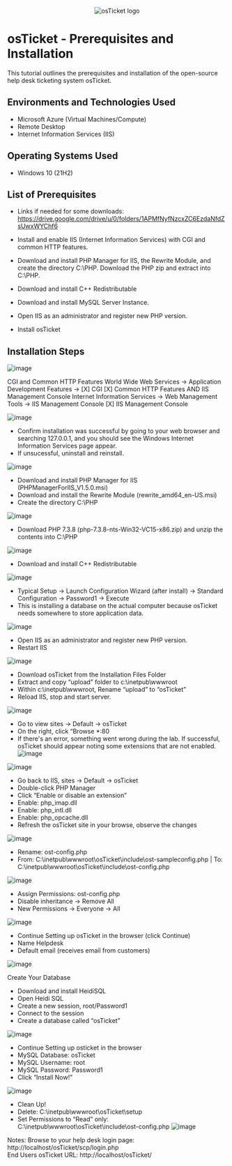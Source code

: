 <p align="center">
<img src="https://i.imgur.com/Clzj7Xs.png" alt="osTicket logo"/>
</p>

<h1>osTicket - Prerequisites and Installation</h1>
This tutorial outlines the prerequisites and installation of the open-source help desk ticketing system osTicket.<br />


<h2>Environments and Technologies Used</h2>

- Microsoft Azure (Virtual Machines/Compute)
- Remote Desktop
- Internet Information Services (IIS)

<h2>Operating Systems Used </h2>

- Windows 10</b> (21H2)

<h2>List of Prerequisites</h2>

- Links if needed for some downloads: https://drive.google.com/drive/u/0/folders/1APMfNyfNzcxZC6EzdaNfdZsUwxWYChf6


- Install and enable IIS (Internet Information Services) with CGI and common HTTP features.
- Download and install PHP Manager for IIS, the Rewrite Module, and create the directory C:\PHP. Download the PHP zip and extract into C:\PHP.
- Download and install C++ Redistributable
- Download and install MySQL Server Instance.
- Open IIS as an administrator and register new PHP version.
- Install osTicket

<h2>Installation Steps</h2>


![image](https://github.com/michaelpeters2/osticket-prereqs/assets/141062110/3e49c548-29a0-434b-805e-6a7446cd8a1a)



CGI and Common HTTP Features
World Wide Web Services -> Application Development Features ->
[X] CGI
[X] Common HTTP Features
AND IIS Management Console
Internet Information Services -> Web Management Tools -> IIS Management Console
	[X] IIS Management Console

![image](https://github.com/michaelpeters2/osticket-prereqs/assets/141062110/54a4f406-c1cc-4d4f-8ec4-1315608abd61)

- Confirm installation was successful by going to your web browser and searching 127.0.0.1, and you should see the Windows Internet Information Services page appear.
- If unsucessful, uninstall and reinstall.


![image](https://github.com/michaelpeters2/osticket-prereqs/assets/141062110/1396e03b-ab00-4018-bd68-7d9ab396df76)
- Download and install PHP Manager for IIS (PHPManagerForIIS_V1.5.0.msi)
- Download and install the Rewrite Module (rewrite_amd64_en-US.msi)
- Create the directory C:\PHP

![image](https://github.com/michaelpeters2/osticket-prereqs/assets/141062110/37ca2f0b-a521-43c5-8faf-cbd1a591b959)
- Download PHP 7.3.8 (php-7.3.8-nts-Win32-VC15-x86.zip) and unzip the contents into C:\PHP

![image](https://github.com/michaelpeters2/osticket-prereqs/assets/141062110/4c3f973c-8d75-4133-ac73-0ea50bcba028)
- Download and install C++ Redistributable

![image](https://github.com/michaelpeters2/osticket-prereqs/assets/141062110/e3b06aff-1b8c-4583-9109-b495f6d7f70f)
- Typical Setup -> Launch Configuration Wizard (after install) -> Standard Configuration -> Password1 -> Execute
- This is installing a database on the actual computer because osTicket needs somewhere to store application data.

![image](https://github.com/michaelpeters2/osticket-prereqs/assets/141062110/1ddd91a3-4fe4-4415-a828-f20758e59371)
- Open IIS as an administrator and register new PHP version.
- Restart IIS

![image](https://github.com/michaelpeters2/osticket-prereqs/assets/141062110/b040ade3-47a4-42c2-bd52-4ef389883c05)
- Download osTicket from the Installation Files Folder
- Extract and copy “upload” folder to c:\inetpub\wwwroot
- Within c:\inetpub\wwwroot, Rename “upload” to “osTicket”
- Reload IIS, stop and start server.

![image](https://github.com/michaelpeters2/osticket-prereqs/assets/141062110/3d4a6184-071f-4137-be17-f1b39534f4e7)
- Go to view sites -> Default -> osTicket
- On the right, click “Browse *:80
- If there's an error, something went wrong during the lab. If successful, osTicket should appear noting some extensions that are not enabled.
![image](https://github.com/michaelpeters2/osticket-prereqs/assets/141062110/10e92783-7412-4bd6-82a8-d3301f8025ed)

![image](https://github.com/michaelpeters2/osticket-prereqs/assets/141062110/a2e7a245-5cf6-4bec-b534-82a6abfafc89)
- Go back to IIS, sites -> Default -> osTicket
- Double-click PHP Manager
- Click “Enable or disable an extension”
- Enable: php_imap.dll
- Enable: php_intl.dll
- Enable: php_opcache.dll
- Refresh the osTicket site in your browse, observe the changes

![image](https://github.com/michaelpeters2/osticket-prereqs/assets/141062110/e2ae0cac-4902-4247-a135-dfa55ebe3974)
- Rename: ost-config.php
- From: C:\inetpub\wwwroot\osTicket\include\ost-sampleconfig.php | To: C:\inetpub\wwwroot\osTicket\include\ost-config.php

![image](https://github.com/michaelpeters2/osticket-prereqs/assets/141062110/aaa18d6f-390f-4d89-afd7-54828746dd17)
- Assign Permissions: ost-config.php
- Disable inheritance -> Remove All
- New Permissions -> Everyone -> All

![image](https://github.com/michaelpeters2/osticket-prereqs/assets/141062110/06248f7c-aac9-42f2-bda7-27e5eaa735e8)
- Continue Setting up osTicket in the browser (click Continue)
- Name Helpdesk
- Default email (receives email from customers)

![image](https://github.com/michaelpeters2/osticket-prereqs/assets/141062110/659c5916-b3aa-4a0a-9afe-2c45fc7bfbf5)

Create Your Database
- Download and install HeidiSQL
- Open Heidi SQL
- Create a new session, root/Password1
- Connect to the session
- Create a database called “osTicket”

![image](https://github.com/michaelpeters2/osticket-prereqs/assets/141062110/d532500e-15a1-4a10-ad4e-9a2dce5960af)
- Continue Setting up osticket in the browser
- MySQL Database: osTicket
- MySQL Username: root
- MySQL Password: Password1
- Click “Install Now!”


![image](https://github.com/michaelpeters2/osticket-prereqs/assets/141062110/faf74130-b3f5-4fe6-9c4f-f21758f65145)

- Clean Up!
- Delete: C:\inetpub\wwwroot\osTicket\setup
- Set Permissions to “Read” only: C:\inetpub\wwwroot\osTicket\include\ost-config.php
![image](https://github.com/michaelpeters2/osticket-prereqs/assets/141062110/77bab00b-0e78-4eb6-80cb-38bf0d71f433)

Notes:
Browse to your help desk login page: http://localhost/osTicket/scp/login.php  
End Users osTicket URL: http://localhost/osTicket/
